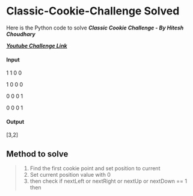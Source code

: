 # Classic-Cookie-Challenge Solved

Here is the Python code to solve ***Classic Cookie Challenge - By Hitesh Choudhary***

[***Youtube Challenge Link***](https://www.youtube.com/watch?v=a4Py6rrf2Dk)

#### Input
1 1 0 0

1 0 0 0

0 0 0 1

0 0 0 1

#### Output
[3,2]

## Method to solve

> 1. Find the first cookie point and set position to current
> 2. Set current position value with 0
> 3. then check if nextLeft or nextRight or nextUp or nextDown == 1 then

